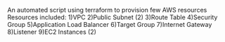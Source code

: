 An automated script using terraform to provision few AWS resources 
Resources included:
1)VPC
2)Public Subnet (2)
3)Route Table
4)Security Group
5)Application Load Balancer
6)Target Group
7)Internet Gateway
8)Listener
9)EC2 Instances (2)
